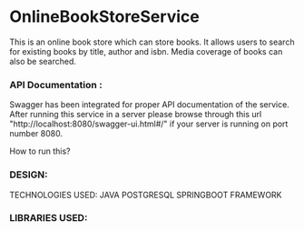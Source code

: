 # OnlineBookStoreService

This is an online book store which can store books. It allows users to search for existing books by title, author and isbn. Media coverage of books can also be searched.

### API Documentation :
Swagger has been integrated for proper API documentation of the service. After running this service in a server please browse through this url "http://localhost:8080/swagger-ui.html#/" if your server is running on port number 8080.

How to run this?


### DESIGN:
  TECHNOLOGIES USED:
  JAVA
  POSTGRESQL
  SPRINGBOOT FRAMEWORK

### LIBRARIES USED:<br/>
